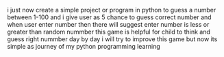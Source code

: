 i just now create a simple project or program in python to guess a number between 1-100 and i give user as 5 chance to guess correct number and when user enter number then there will suggest enter number is less or greater than random nummber this game is helpful for child to think and guess right nummber day by day i will try to improve this game but now its simple as journey of my python programming learning
